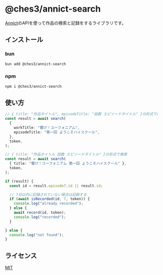 # @ches3/annict-search

  [Annict](https://annict.com/)のAPIを使って作品の検索と記録をするライブラリです。

## インストール

### bun
  
  ```bash
  bun add @ches3/annict-search
  ```

### npm
    
  ```bash
  npm i @ches3/annict-search
  ```

## 使い方

  ```typescript
  // { title: "作品タイトル", episodeTitle: "話数 エピソードタイトル" }の形式で検索
  const result = await search(
    {
      workTitle: "響け！ユーフォニアム",
      episodeTitle: "第一回 ようこそハイスクール",
    },
    token,
  );

  // { title: "作品タイトル 話数 エピソードタイトル" }の形式で検索
  const result = await search(
    { title: "響け！ユーフォニアム 第一回 ようこそハイスクール" },
    token,
  );

  if (result) {
    const id = result.episode?.id || result.id;

    // 7日以内に記録されていない場合は記録する
    if (await isRecorded(id, 7, token)) {
      console.log("already recorded");
    } else {
      await record(id, token);
      console.log("recorded");
    }

  } else {
    console.log("not found");
  }
  ```


## ライセンス

  [MIT](LICENSE)
